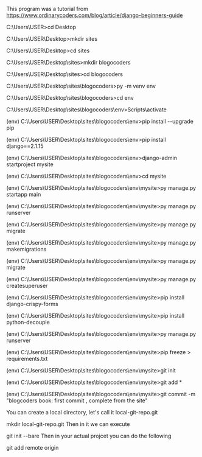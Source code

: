This program was a tutorial from 
https://www.ordinarycoders.com/blog/article/django-beginners-guide

C:\Users\USER>cd Desktop

C:\Users\USER\Desktop>mkdir sites

C:\Users\USER\Desktop>cd sites

C:\Users\USER\Desktop\sites>mkdir blogocoders

C:\Users\USER\Desktop\sites>cd blogocoders

C:\Users\USER\Desktop\sites\blogocoders>py -m venv env

C:\Users\USER\Desktop\sites\blogocoders>cd env

C:\Users\USER\Desktop\sites\blogocoders\env>Scripts\activate

(env) C:\Users\USER\Desktop\sites\blogocoders\env>pip install --upgrade pip

(env) C:\Users\USER\Desktop\sites\blogocoders\env>pip install django==2.1.15

(env) C:\Users\USER\Desktop\sites\blogocoders\env>django-admin startproject mysite

(env) C:\Users\USER\Desktop\sites\blogocoders\env>cd mysite

(env) C:\Users\USER\Desktop\sites\blogocoders\env\mysite>py manage.py startapp main

(env) C:\Users\USER\Desktop\sites\blogocoders\env\mysite>py manage.py runserver

(env) C:\Users\USER\Desktop\sites\blogocoders\env\mysite>py manage.py migrate

(env) C:\Users\USER\Desktop\sites\blogocoders\env\mysite>py manage.py makemigrations

(env) C:\Users\USER\Desktop\sites\blogocoders\env\mysite>py manage.py migrate

(env) C:\Users\USER\Desktop\sites\blogocoders\env\mysite>py manage.py createsuperuser

(env) C:\Users\USER\Desktop\sites\blogocoders\env\mysite>pip install django-crispy-forms

(env) C:\Users\USER\Desktop\sites\blogocoders\env\mysite>pip install python-decouple

(env) C:\Users\USER\Desktop\sites\blogocoders\env\mysite>py manage.py runserver

(env) C:\Users\USER\Desktop\sites\blogocoders\env\mysite>pip freeze > requirements.txt

(env) C:\Users\USER\Desktop\sites\blogocoders\env\mysite>git init


(env) C:\Users\USER\Desktop\sites\blogocoders\env\mysite>git add *



(env) C:\Users\USER\Desktop\sites\blogocoders\env\mysite>git commit -m "blogcoders book: first commit , complete from the site"



You can create a local directory, let's call it local-git-repo.git

mkdir local-git-repo.git
Then in it we can execute

git init --bare
Then in your actual projcet you can do the following

git add remote origin <path to your git repo>


